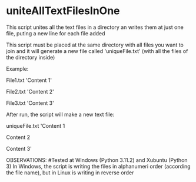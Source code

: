 # uniteAllTextFilesInOne
This script unites all the text files in a directory an writes them at just one file, puting a new line for each file added

This script must be placed at the same directory with all files you want to join
and it will generate a new file called 'uniqueFile.txt' (with all the files of the directory inside)

Example:

File1.txt
'Content 1'

File2.txt
'Content 2'

File3.txt
'Content 3'

After run, the script will make a new text file:

uniqueFile.txt
'Content 1

 Content 2
 
 Content 3'

OBSERVATIONS:
#Tested at Windows (Python 3.11.2) and Xubuntu (Python 3)
In Windows, the script is writing the files in alphanumeri order (according the file name), but in Linux is writing in reverse order
